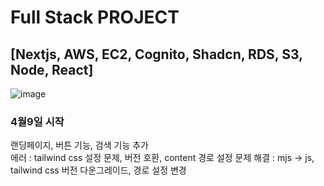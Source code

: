# Full Stack PROJECT 
## [Nextjs, AWS, EC2, Cognito, Shadcn, RDS, S3, Node, React]

![image](https://github.com/user-attachments/assets/70ee3017-20af-420b-91c6-0c658b20ab08)

### 4월9일 시작
랜딩페이지, 버튼 기능, 검색 기능 추가</br>
에러 : tailwind css 설정 문제, 버전 호환, content 경로 설정 문제
해결 : mjs -> js, tailwind css 버전 다운그레이드, 경로 설정 변경
